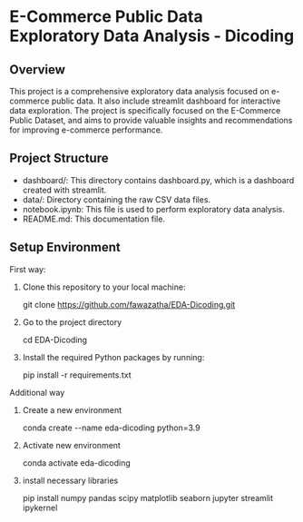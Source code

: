 # E-Commerce Public Data Exploratory Data Analysis - Dicoding

## Overview
This project is a comprehensive exploratory data analysis focused on e-commerce public data. It also include streamlit dashboard for interactive data exploration. The project is specifically focused on the E-Commerce Public Dataset, and aims to provide valuable insights and recommendations for improving e-commerce performance.

## Project Structure
- dashboard/: This directory contains dashboard.py, which is a dashboard created with streamlit.
- data/: Directory containing the raw CSV data files.
- notebook.ipynb: This file is used to perform exploratory data analysis.
- README.md: This documentation file.

## Setup Environment
First way:
1. Clone this repository to your local machine:
   
   git clone https://github.com/fawazatha/EDA-Dicoding.git

2. Go to the project directory
   
   cd EDA-Dicoding

3. Install the required Python packages by running:
   
   pip install -r requirements.txt

Additional way
1. Create a new environment
   
   conda create --name eda-dicoding python=3.9
   
2. Activate new environment
   
   conda activate eda-dicoding

3. install necessary libraries
   
   pip install numpy pandas scipy matplotlib seaborn jupyter streamlit ipykernel
